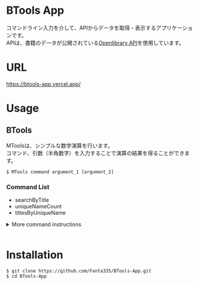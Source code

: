# BTools App

コマンドライン入力を介して、APIからデータを取得・表示するアプリケーションです。  
APIは、書籍のデータが公開されている[Openlibrary API](https://openlibrary.org/dev/docs/api/search)を使用しています。

# URL
https://btools-app.vercel.app/

# Usage
## BTools
MToolsは、シンプルな数学演算を行います。  
コマンド、引数（半角数字）を入力することで演算の結果を得ることができます。
```
$ MTools command argument_1 [argument_2]
```

### Command List
- searchByTitle
- uniqueNameCount
- titlesByUniqueName

<details>
<summary>More command instructions</summary>
<div>

## searchByTitle
本のタイトルを引数として受け取り、タイトルに一致する本のすべての著者名とDBキーのリストを表示します。
  
usage:
```
$ BTools searchByTitle book_title
```

## uniqueNameCount
著者名の一部を引数にとり、その文字列を含む著者を表示します。
  
usage:
```
$ BTools uniqueNameCount author_name_fragment
```

## titlesByUniqueName
著者名の一部を引数として受け取り、その文字列に一致する著者が書いた代表作のタイトルを表示します。
  
usage:
```
$ BTools titlesByUniqueName author_name_fragment
```

</div>
</details>
<br>

# Installation
```
$ git clone https://github.com/Fanta335/BTools-App.git
$ cd BTools-App
```

